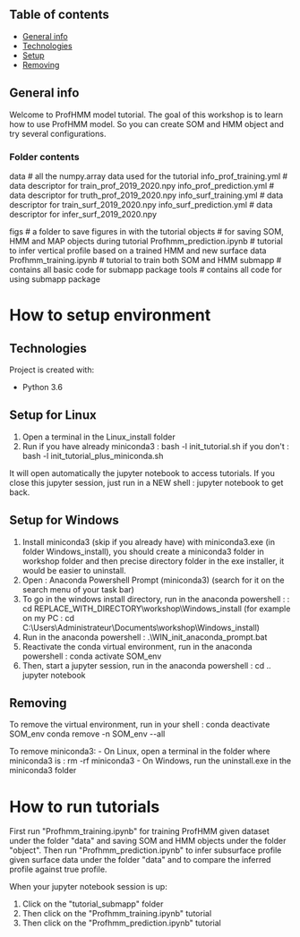 ## Table of contents
* [General info](#general-info)
* [Technologies](#technologies)
* [Setup](#setup)
* [Removing](#remove)

## General info
Welcome to ProfHMM model tutorial.
The goal of this workshop is to learn how to use ProfHMM model.
So you can create SOM and HMM object and try several configurations.

### Folder contents
data  # all the numpy.array data used for the tutorial
	info_prof_training.yml  # data descriptor for train_prof_2019_2020.npy
	info_prof_prediction.yml # data descriptor for truth_prof_2019_2020.npy
	info_surf_training.yml # data descriptor for train_surf_2019_2020.npy
	info_surf_prediction.yml # data descriptor for infer_surf_2019_2020.npy
    
figs  # a folder to save figures in with the tutorial
objects  # for saving SOM, HMM and MAP objects during tutorial
Profhmm_prediction.ipynb  # tutorial to infer vertical profile based on a trained HMM and new surface data 
Profhmm_training.ipynb  # tutorial to train both SOM and HMM
submapp  # contains all basic code for submapp package
tools # contains all code for using submapp package

# How to setup environment

## Technologies
Project is created with:
* Python 3.6
	
## Setup for Linux
1) Open a terminal in the Linux_install folder
2) Run if you have already miniconda3 : bash -l init_tutorial.sh
	   if you don't : bash -l init_tutorial_plus_miniconda.sh
	   
It will open automatically the jupyter notebook to access tutorials.
If you close this jupyter session, just run in a NEW shell : jupyter notebook
to get back.

## Setup for Windows
1) Install miniconda3 (skip if you already have) with miniconda3.exe (in folder Windows_install), 
you should create a miniconda3 folder in workshop folder  and then precise directory folder 
in the exe installer, it would be easier to uninstall.
2) Open : Anaconda Powershell Prompt (miniconda3) 
(search for it on the search menu of your task bar)
3) To go in the windows install directory, run in the anaconda powershell : : cd REPLACE_WITH_DIRECTORY\workshop\Windows_install 
(for example on my PC : cd C:\Users\Administrateur\Documents\workshop\Windows_install)
4) Run in the anaconda powershell :  .\WIN_init_anaconda_prompt.bat
5) Reactivate the conda virtual environment, run in the anaconda powershell : conda activate SOM_env
6) Then, start a jupyter session, run in the anaconda powershell : cd .. 
																   jupyter notebook

## Removing
To remove the virtual environment, run in your shell : conda deactivate SOM_env
													   conda remove -n SOM_env --all

To remove miniconda3:
	- On Linux, open a terminal in the folder where miniconda3 is : rm -rf miniconda3
	- On Windows, run the uninstall.exe in the miniconda3 folder

# How to run tutorials
First run "Profhmm_training.ipynb" for training ProfHMM given dataset under the folder "data" and saving SOM and HMM objects under the folder "object". Then run "Profhmm_prediction.ipynb" to infer subsurface profile given surface data under the folder "data" and to compare the inferred profile against true profile.

When your jupyter notebook session is up:
1) Click on the "tutorial_submapp" folder
2) Then click on the "Profhmm_training.ipynb" tutorial
3) Then click on the "Profhmm_prediction.ipynb" tutorial

